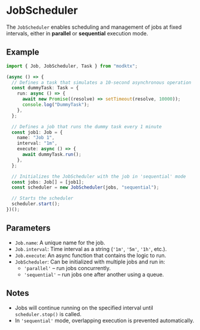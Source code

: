 # JobScheduler

The `JobScheduler` enables scheduling and management of jobs at fixed intervals, either in **parallel** or **sequential** execution mode.

## Example

```ts
import { Job, JobScheduler, Task } from "modktx";

(async () => {
  // Defines a task that simulates a 10-second asynchronous operation
  const dummyTask: Task = {
    run: async () => {
      await new Promise((resolve) => setTimeout(resolve, 10000));
      console.log("DummyTask");
    },
  };

  // Defines a job that runs the dummy task every 1 minute
  const job1: Job = {
    name: "Job 1",
    interval: "1m",
    execute: async () => {
      await dummyTask.run();
    },
  };

  // Initializes the JobScheduler with the job in 'sequential' mode
  const jobs: Job[] = [job1];
  const scheduler = new JobScheduler(jobs, "sequential");

  // Starts the scheduler
  scheduler.start();
})();
```

## Parameters

- `Job.name`: A unique name for the job.
- `Job.interval`: Time interval as a string (`'1m'`, `'5m'`, `'1h'`, etc.).
- `Job.execute`: An async function that contains the logic to run.
- `JobScheduler`: Can be initialized with multiple jobs and run in:
  - `'parallel'` – run jobs concurrently.
  - `'sequential'` – run jobs one after another using a queue.

## Notes

- Jobs will continue running on the specified interval until `scheduler.stop()` is called.
- In `'sequential'` mode, overlapping execution is prevented automatically.